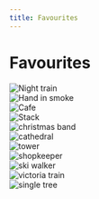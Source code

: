 ```yaml
---
title: Favourites
---
```



# Favourites

<div class = "gallery">
    <div class = "gallery_item">
        <img src="{{ '/assests/faves/best_1.jpg' | url }}" alt="Night train">
    </div>
    <div class = "gallery_item">
        <img src="{{ '/assests/faves/best_2.jpg' | url }}" alt="Hand in smoke">
    </div>
    <div class = "gallery_item">
        <img src="{{ '/assests/faves/best_3.jpg' | url }}" alt="Cafe">
    </div>
    <div class = "gallery_item">
        <img src="{{ '/assests/faves/best_4.jpg' | url }}" alt="Stack">
    </div>
    <div class = "gallery_item">
        <img src="{{ '/assests/faves/best_5.jpg' | url }}" alt="christmas band">
    </div>
    <div class = "gallery_item">
        <img src="{{ '/assests/faves/best_6.jpg' | url }}" alt="cathedral">
    </div>
    <div class = "gallery_item">
        <img src="{{ '/assests/faves/best_7.jpg' | url }}" alt="tower">
    </div>
    <div class = "gallery_item">
        <img src="{{ '/assests/faves/best_8.jpg' | url }}" alt="shopkeeper">
    </div>
    <div class = "gallery_item">
        <img src="{{ '/assests/faves/best_9.jpg' | url }}" alt="ski walker">
    </div>
    <div class = "gallery_item">
        <img src="{{ '/assests/faves/best_10.jpg' | url }}" alt="victoria train">
    </div>
    <div class = "gallery_item">
        <img src="{{ '/assests/faves/best_11.jpg' | url }}" alt="single tree">
    </div>
</div>